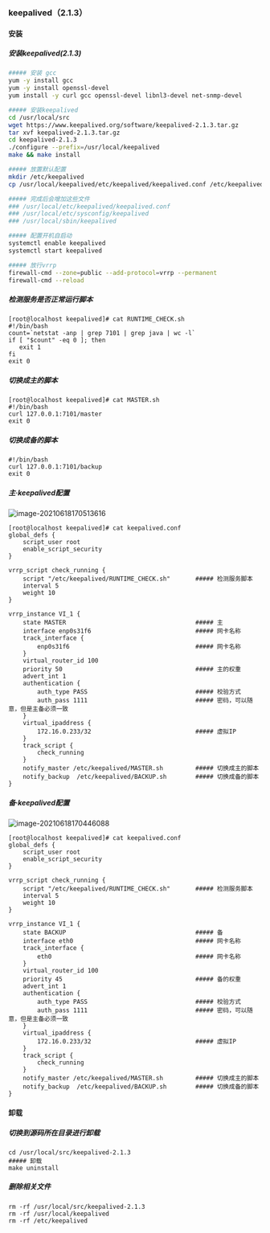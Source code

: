 ### keepalived（2.1.3）

#### 安装

##### 安装keepalived(2.1.3)

```bash
##### 安装 gcc
yum -y install gcc
yum -y install openssl-devel
yum install -y curl gcc openssl-devel libnl3-devel net-snmp-devel

##### 安装keepalived
cd /usr/local/src
wget https://www.keepalived.org/software/keepalived-2.1.3.tar.gz
tar xvf keepalived-2.1.3.tar.gz
cd keepalived-2.1.3
./configure --prefix=/usr/local/keepalived
make && make install

##### 放置默认配置
mkdir /etc/keepalived
cp /usr/local/keepalived/etc/keepalived/keepalived.conf /etc/keepalived/keepalived.conf

##### 完成后会增加这些文件
### /usr/local/etc/keepalived/keepalived.conf
### /usr/local/etc/sysconfig/keepalived
### /usr/local/sbin/keepalived

##### 配置开机自启动
systemctl enable keepalived
systemctl start keepalived

##### 放行vrrp
firewall-cmd --zone=public --add-protocol=vrrp --permanent
firewall-cmd --reload
```

##### 检测服务是否正常运行脚本

```shell
[root@localhost keepalived]# cat RUNTIME_CHECK.sh
#!/bin/bash
count=`netstat -anp | grep 7101 | grep java | wc -l`
if [ "$count" -eq 0 ]; then 
   exit 1
fi
exit 0
```

##### 切换成主的脚本

```shell
[root@localhost keepalived]# cat MASTER.sh
#!/bin/bash
curl 127.0.0.1:7101/master
exit 0
```

##### 切换成备的脚本

```shell
#!/bin/bash
curl 127.0.0.1:7101/backup
exit 0
```

##### 主·keepalived配置

![image-20210618170513616](https://typroa12138.oss-cn-hangzhou.aliyuncs.com/image/2021/06/2021061817051313.png)

```shell
[root@localhost keepalived]# cat keepalived.conf
global_defs {
	script_user root
	enable_script_security
}

vrrp_script check_running {
	script "/etc/keepalived/RUNTIME_CHECK.sh"		##### 检测服务脚本
	interval 5
	weight 10
}

vrrp_instance VI_1 {
	state MASTER									##### 主
	interface enp0s31f6								##### 网卡名称
	track_interface {
		enp0s31f6									##### 网卡名称
    }
	virtual_router_id 100
	priority 50										##### 主的权重
	advert_int 1
	authentication {
		auth_type PASS								##### 校验方式
		auth_pass 1111								##### 密码，可以随意，但是主备必须一致
	}
	virtual_ipaddress {
		172.16.0.233/32								##### 虚拟IP
	}
	track_script {
		check_running
	}
	notify_master /etc/keepalived/MASTER.sh			##### 切换成主的脚本
	notify_backup  /etc/keepalived/BACKUP.sh		##### 切换成备的脚本
}
```

##### 备·keepalived配置

![image-20210618170446088](https://typroa12138.oss-cn-hangzhou.aliyuncs.com/image/2021/06/2021061817044646.png)

```shell
[root@localhost keepalived]# cat keepalived.conf
global_defs {
	script_user root
	enable_script_security
}

vrrp_script check_running {
	script "/etc/keepalived/RUNTIME_CHECK.sh"		##### 检测服务脚本
	interval 5
	weight 10
}

vrrp_instance VI_1 {
	state BACKUP									##### 备
	interface eth0									##### 网卡名称
	track_interface {
		eth0										##### 网卡名称
	}
	virtual_router_id 100
	priority 45										##### 备的权重
	advert_int 1
	authentication {
		auth_type PASS								##### 校验方式
		auth_pass 1111								##### 密码，可以随意，但是主备必须一致
	}
	virtual_ipaddress {
		172.16.0.233/32								##### 虚拟IP
	}
	track_script {
		check_running
	}
	notify_master /etc/keepalived/MASTER.sh			##### 切换成主的脚本
	notify_backup  /etc/keepalived/BACKUP.sh		##### 切换成备的脚本
}
```



#### 卸载

##### 切换到源码所在目录进行卸载

```shell
cd /usr/local/src/keepalived-2.1.3
##### 卸载
make uninstall
```

##### 删除相关文件

```shell
rm -rf /usr/local/src/keepalived-2.1.3
rm -rf /usr/local/keepalived
rm -rf /etc/keepalived
```

